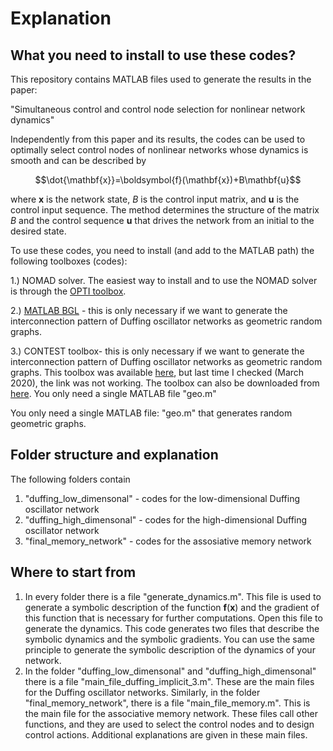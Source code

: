 # Explanation

## What you need to install to use these codes?
This repository contains MATLAB files used to generate the results in the paper:

"Simultaneous control and control node selection for nonlinear network  
dynamics"

Independently from this paper and its results, the codes can be used to optimally select control nodes of nonlinear networks whose dynamics is smooth and can be described by 

$$\dot{\mathbf{x}}=\boldsymbol{f}(\mathbf{x})+B\mathbf{u}$$

where $\mathbf{x}$ is the network state, $B$ is the control input matrix, and $\mathbf{u}$ is the control input sequence. The method determines the structure of the matrix $B$ and the control sequence $\mathbf{u}$ that drives the network from an initial to the desired state. 
 
To use these codes, you need to install (and add to the MATLAB path) the following toolboxes (codes):

1.) NOMAD solver.  The easiest way to install and to use the NOMAD solver is through the [OPTI toolbox](https://www.inverseproblem.co.nz/OPTI/index.php/DL/DownloadOPTI). 

2.) [MATLAB BGL]([https://github.com/dgleich/matlab-bgl](https://github.com/dgleich/matlab-bgl)) - this is only necessary if we want to generate the interconnection pattern of Duffing oscillator networks as geometric random graphs. 

3.) CONTEST toolbox- this is only necessary if we want to generate the interconnection pattern of Duffing oscillator networks as geometric random graphs. This toolbox was available [here](http://www.maths.strath.ac.uk/research/groups/numerical_analysis), but last time I checked (March 2020), the link was not working. The toolbox can also be downloaded from [here](https://github.com/jblocher/matlab-network-utilities/tree/master/contest). You only need a single MATLAB file "geo.m"

You only need a single MATLAB file: "geo.m" that generates random geometric graphs. 

## Folder structure and explanation

The following folders contain
1) "duffing_low_dimensonal" - codes for the low-dimensional Duffing oscillator network
2) "duffing_high_dimensonal" - codes for the high-dimensional Duffing oscillator network
3) "final_memory_network" - codes for the assosiative memory network

## Where to start from

1. In every folder there is a file "generate_dynamics.m". This file is used to generate a symbolic description of the function $\mathbf{f}(\mathbf{x})$ and the gradient of this function that is necessary for further computations. Open this file to generate the dynamics. This code generates two files that describe the symbolic dynamics and the symbolic gradients. You can use the same principle to generate the symbolic description of the dynamics of your network.
2. In the folder "duffing_low_dimensonal" and "duffing_high_dimensonal" there is a file "main_file_duffing_implicit_3.m". These are the main files for the Duffing oscillator networks. Similarly, in the folder "final_memory_network", there is a file "main_file_memory.m". This is the main file for the associative memory network. These files call other functions, and they are used to select the control nodes and to design control actions. Additional explanations are given in these main files.
